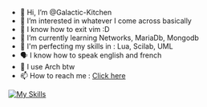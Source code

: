 - 👋 Hi, I’m @Galactic-Kitchen
- 👀 I’m interested in whatever I come across basically
- 📄 I know how to exit vim :D
- 🔭 I’m currently learning Networks, MariaDb, Mongodb
- 🌱 I'm perfecting my skills in : Lua, Scilab, UML
- 🗣️ I know how to speak english and french
- 🐧 I use Arch btw
- 📫 How to reach me : [Click here](https://linkedin.com/in/maxence-raymond)

[![My Skills](https://skillicons.dev/icons?i=arch,windows,c,lua,arduino,py,html,css,js,php,mysql,bash,py,java,git,github,regex,linux,vim,vscode,md,sketchup)](https://github.com/Galactic-Kitchen/)



<!---
Galactic-Kitchen/Galactic-Kitchen is a ✨ special ✨ repository because its `README.md` (this file) appears on your GitHub profile.
You can click the Preview link to take a look at your changes.
--->
